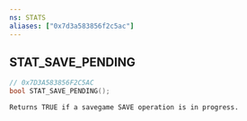 ```yaml
---
ns: STATS
aliases: ["0x7d3a583856f2c5ac"]
---
```

## STAT_SAVE_PENDING

```c
// 0x7D3A583856F2C5AC
bool STAT_SAVE_PENDING();
```

```
Returns TRUE if a savegame SAVE operation is in progress.
```
